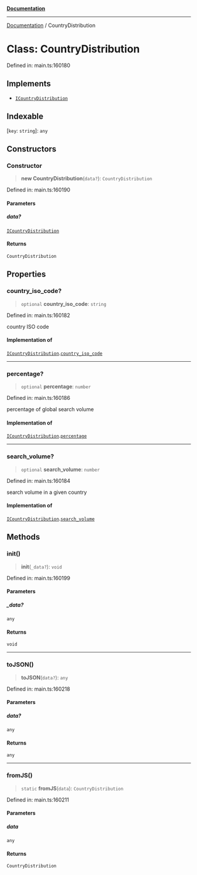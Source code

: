 [**Documentation**](../README.md)

***

[Documentation](../README.md) / CountryDistribution

# Class: CountryDistribution

Defined in: main.ts:160180

## Implements

- [`ICountryDistribution`](../interfaces/ICountryDistribution.md)

## Indexable

\[`key`: `string`\]: `any`

## Constructors

### Constructor

> **new CountryDistribution**(`data?`): `CountryDistribution`

Defined in: main.ts:160190

#### Parameters

##### data?

[`ICountryDistribution`](../interfaces/ICountryDistribution.md)

#### Returns

`CountryDistribution`

## Properties

### country\_iso\_code?

> `optional` **country\_iso\_code**: `string`

Defined in: main.ts:160182

country ISO code

#### Implementation of

[`ICountryDistribution`](../interfaces/ICountryDistribution.md).[`country_iso_code`](../interfaces/ICountryDistribution.md#country_iso_code)

***

### percentage?

> `optional` **percentage**: `number`

Defined in: main.ts:160186

percentage of global search volume

#### Implementation of

[`ICountryDistribution`](../interfaces/ICountryDistribution.md).[`percentage`](../interfaces/ICountryDistribution.md#percentage)

***

### search\_volume?

> `optional` **search\_volume**: `number`

Defined in: main.ts:160184

search volume in a given country

#### Implementation of

[`ICountryDistribution`](../interfaces/ICountryDistribution.md).[`search_volume`](../interfaces/ICountryDistribution.md#search_volume)

## Methods

### init()

> **init**(`_data?`): `void`

Defined in: main.ts:160199

#### Parameters

##### \_data?

`any`

#### Returns

`void`

***

### toJSON()

> **toJSON**(`data?`): `any`

Defined in: main.ts:160218

#### Parameters

##### data?

`any`

#### Returns

`any`

***

### fromJS()

> `static` **fromJS**(`data`): `CountryDistribution`

Defined in: main.ts:160211

#### Parameters

##### data

`any`

#### Returns

`CountryDistribution`
